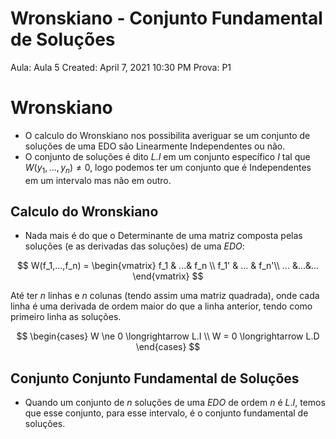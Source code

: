 # Wronskiano -  Conjunto Fundamental de Soluções

Aula: Aula 5
Created: April 7, 2021 10:30 PM
Prova: P1

# Wronskiano

- O calculo do Wronskiano nos possibilita averiguar se um conjunto de soluções de uma EDO são Linearmente Independentes ou não.
- O conjunto de soluções é dito $L.I$ em um conjunto específico $I$ tal que $W(y_1,...,y_n) \ne 0$, logo podemos ter um conjunto que é Independentes em um intervalo mas não em outro.

## Calculo do Wronskiano

- Nada mais é do que o Determinante de uma matriz composta pelas  soluções (e as derivadas das soluções) de uma $EDO$:

$$
W(f_1,...,f_n) = 
\begin{vmatrix}
f_1 & ...& f_n \\ 
f_1' & ... & f_n'\\ 
... &...&...
\end{vmatrix}
$$

Até ter $n$ linhas e $n$ colunas (tendo assim uma matriz quadrada), onde cada linha é uma derivada de ordem maior do que a linha anterior, tendo como primeiro linha as soluções.

$$
\begin{cases}
W \ne 0 \longrightarrow L.I \\ 
W = 0 \longrightarrow L.D
\end{cases}
$$

## Conjunto Conjunto Fundamental de Soluções

- Quando um conjunto de $n$ soluções de uma $EDO$ de ordem $n$ é $L.I$, temos que esse conjunto, para esse intervalo, é o conjunto fundamental de soluções.